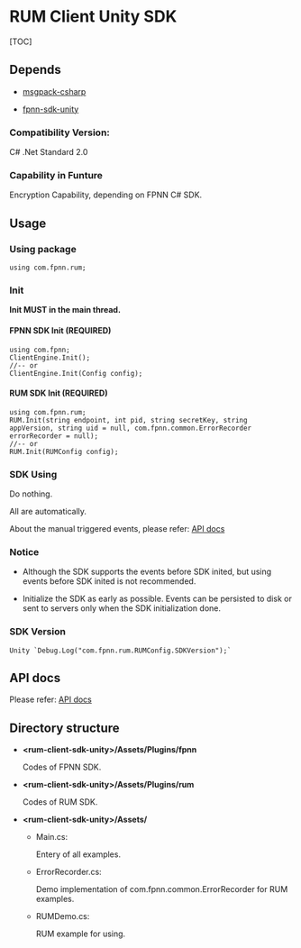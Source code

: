 # RUM Client Unity SDK

[TOC]

## Depends

* [msgpack-csharp](https://github.com/highras/msgpack-csharp)

* [fpnn-sdk-unity](https://github.com/highras/fpnn-sdk-unity)

### Compatibility Version:

C# .Net Standard 2.0

### Capability in Funture

Encryption Capability, depending on FPNN C# SDK.

## Usage

### Using package

	using com.fpnn.rum;

### Init

**Init MUST in the main thread.**

#### FPNN SDK Init (REQUIRED)

	using com.fpnn;
	ClientEngine.Init();
	//-- or
	ClientEngine.Init(Config config);

#### RUM SDK Init (REQUIRED)

	using com.fpnn.rum;
	RUM.Init(string endpoint, int pid, string secretKey, string appVersion, string uid = null, com.fpnn.common.ErrorRecorder errorRecorder = null);
	//-- or
	RUM.Init(RUMConfig config);

### SDK Using

Do nothing.

All are automatically.

About the manual triggered events, please refer: [API docs](API.md)

### Notice

* Although the SDK supports the events before SDK inited, but using events before SDK inited is not recommended.

* Initialize the SDK as early as possible. Events can be persisted to disk or sent to servers only when the SDK initialization done.

### SDK Version

	Unity `Debug.Log("com.fpnn.rum.RUMConfig.SDKVersion");`

## API docs

Please refer: [API docs](API.md)


## Directory structure

* **\<rum-client-sdk-unity\>/Assets/Plugins/fpnn**

	Codes of FPNN SDK.

* **\<rum-client-sdk-unity\>/Assets/Plugins/rum**

	Codes of RUM SDK.

* **\<rum-client-sdk-unity\>/Assets/**

	* Main.cs:

		Entery of all examples.

	* ErrorRecorder.cs:

		Demo implementation of com.fpnn.common.ErrorRecorder for RUM examples.

	* RUMDemo.cs:

		RUM example for using.
